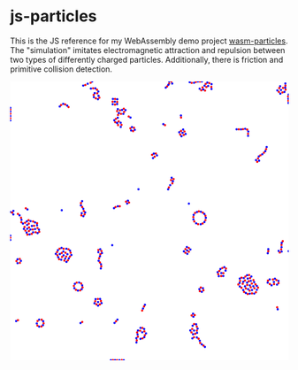 # js-particles

This is the JS reference for my WebAssembly demo project [wasm-particles](github.com/KargJonas/wasm-particles). The "simulation" imitates electromagnetic attraction and repulsion between two types of differently charged particles. Additionally, there is friction and primitive collision detection.

![Example](example.png)